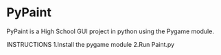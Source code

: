 # PyPaint
PyPaint is a High School GUI project in python using the Pygame module.

INSTRUCTIONS
1.Install the pygame module
2.Run Paint.py
